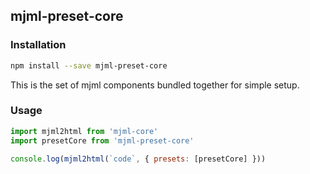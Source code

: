 ## mjml-preset-core

### Installation

```bash
npm install --save mjml-preset-core
```

This is the set of mjml components bundled together for simple setup.

### Usage

```javascript
import mjml2html from 'mjml-core'
import presetCore from 'mjml-preset-core'

console.log(mjml2html(`code`, { presets: [presetCore] }))
```
